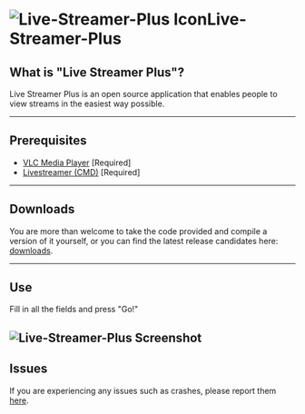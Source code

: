![Live-Streamer-Plus Icon][1]Live-Streamer-Plus
==================
## What is "Live Streamer Plus"? ##
Live Streamer Plus is an open source application that enables people to view streams in the easiest way possible.


----------

Prerequisites
-------------

 - [VLC Media Player](http://www.videolan.org/vlc/index.html) [Required]
 - [Livestreamer (CMD)](http://livestreamer.tanuki.se/en/latest/) [Required]


----------

Downloads
-------
You are more than welcome to take the code provided and compile a version of it yourself, or you can find the latest release candidates here: [downloads](http://74.91.121.95:8080/LiveStreamerPlus/RC/).

----------

Use
-------
Fill in all the fields and press "Go!"

![Live-Streamer-Plus Screenshot][2]
----------

Issues
-------
If you are experiencing any issues such as crashes, please report them [here](https://github.com/Pwnoz0r/Live-Streamer-Plus/issues/new).


  [1]: http://i.imgur.com/YbYbruF.png
  [2]: http://meta.pwnoz0r.com/20130929035919200.png
